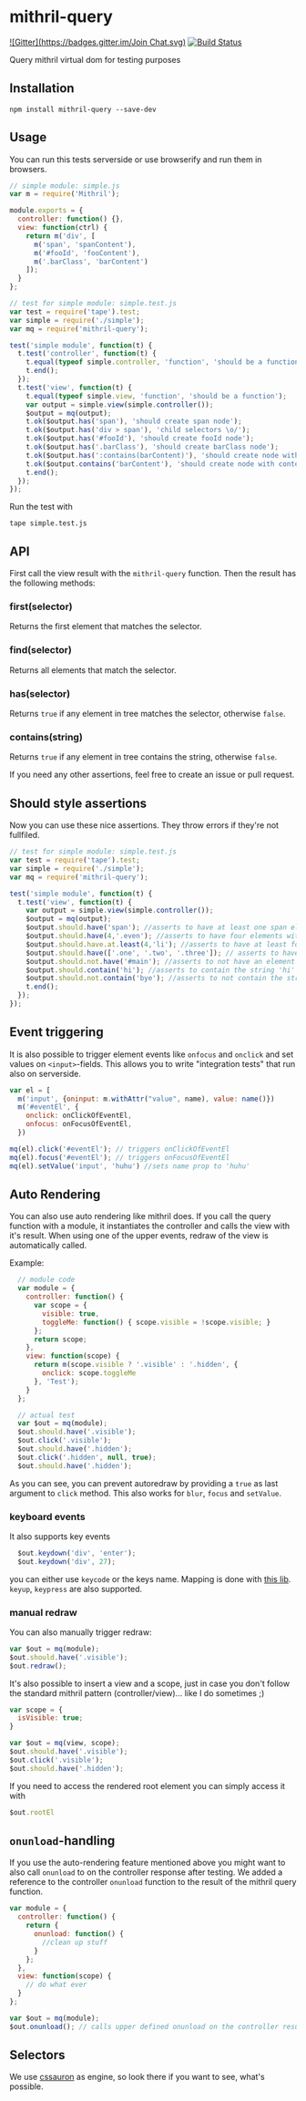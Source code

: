 mithril-query
=============
[![Gitter](https://badges.gitter.im/Join Chat.svg)](https://gitter.im/StephanHoyer/mithril-query?utm_source=badge&utm_medium=badge&utm_campaign=pr-badge&utm_content=badge)
[![Build Status](https://travis-ci.org/StephanHoyer/mithril-query.svg)](https://travis-ci.org/StephanHoyer/mithril-query)

Query mithril virtual dom for testing purposes

Installation
------------

    npm install mithril-query --save-dev

Usage
-----

You can run this tests serverside or use browserify and run them in browsers.

```javascript
// simple module: simple.js
var m = require('Mithril');

module.exports = {
  controller: function() {},
  view: function(ctrl) {
    return m('div', [
      m('span', 'spanContent'),
      m('#fooId', 'fooContent'),
      m('.barClass', 'barContent')
    ]);
  }
};
```

```javascript
// test for simple module: simple.test.js
var test = require('tape').test;
var simple = require('./simple');
var mq = require('mithril-query');

test('simple module', function(t) {
  t.test('controller', function(t) {
    t.equal(typeof simple.controller, 'function', 'should be a function');
    t.end();
  });
  t.test('view', function(t) {
    t.equal(typeof simple.view, 'function', 'should be a function');
    var output = simple.view(simple.controller());
    $output = mq(output);
    t.ok($output.has('span'), 'should create span node');
    t.ok($output.has('div > span'), 'child selectors \o/');
    t.ok($output.has('#fooId'), 'should create fooId node');
    t.ok($output.has('.barClass'), 'should create barClass node');
    t.ok($output.has(':contains(barContent)'), 'should create node with content barContent');
    t.ok($output.contains('barContent'), 'should create node with content barContent');
    t.end();
  });
});
```

Run the test with

    tape simple.test.js

API
---

First call the view result with the `mithril-query` function. Then the result has the following methods:

### first(selector)

Returns the first element that matches the selector.

### find(selector)

Returns all elements that match the selector.

### has(selector)

Returns `true` if any element in tree matches the selector, otherwise `false`.

### contains(string)

Returns `true` if any element in tree contains the string, otherwise `false`.

If you need any other assertions, feel free to create an issue or pull request.

Should style assertions
-----------------------

Now you can use these nice assertions. They throw errors if they're not fullfiled.

```javascript
// test for simple module: simple.test.js
var test = require('tape').test;
var simple = require('./simple');
var mq = require('mithril-query');

test('simple module', function(t) {
  t.test('view', function(t) {
    var output = simple.view(simple.controller());
    $output = mq(output);
    $output.should.have('span'); //asserts to have at least one span element
    $output.should.have(4,'.even'); //asserts to have four elements with class 'even'
    $output.should.have.at.least(4,'li'); //asserts to have at least four li-elements
    $output.should.have(['.one', '.two', '.three']); // asserts to have at least one element from each selector
    $output.should.not.have('#main'); //asserts to not have an element with id 'main'
    $output.should.contain('hi'); //asserts to contain the string 'hi'
    $output.should.not.contain('bye'); //asserts to not contain the string 'bye'
    t.end();
  });
});
```

Event triggering
----------------

It is also possible to trigger element events like `onfocus` and `onclick` and set values on `<input>`-fields. This allows you to write "integration tests" that run also on serverside.

```javascript
var el = [
  m('input', {oninput: m.withAttr("value", name), value: name()})
  m('#eventEl', {
    onclick: onClickOfEventEl,
    onfocus: onFocusOfEventEl,
  })

mq(el).click('#eventEl'); // triggers onClickOfEventEl
mq(el).focus('#eventEl'); // triggers onFocusOfEventEl
mq(el).setValue('input', 'huhu') //sets name prop to 'huhu'
```

Auto Rendering
--------------

You can also use auto rendering like mithril does. If you call the query
function with a module, it instantiates the controller and calls the view with
it's result. When using one of the upper events, redraw of the view is
automatically called.

Example:

```javascript
  // module code
  var module = {
    controller: function() {
      var scope = {
        visible: true,
        toggleMe: function() { scope.visible = !scope.visible; }
      };
      return scope;
    },
    view: function(scope) {
      return m(scope.visible ? '.visible' : '.hidden', {
        onclick: scope.toggleMe
      }, 'Test');
    }
  };

  // actual test
  var $out = mq(module);
  $out.should.have('.visible');
  $out.click('.visible');
  $out.should.have('.hidden');
  $out.click('.hidden', null, true);
  $out.should.have('.hidden');
```

As you can see, you can prevent autoredraw by providing a `true` as last
argument to `click` method. This also works for `blur`, `focus` and `setValue`.

### keyboard events

It also supports key events

```javascript
  $out.keydown('div', 'enter');
  $out.keydown('div', 27);
```
you can either use `keycode` or the keys name. Mapping is done with
[this lib](https://github.com/npmcomponent/yields-keycode). `keyup`, `keypress`
are also supported.

### manual redraw

You can also manually trigger redraw:

```javascript
var $out = mq(module);
$out.should.have('.visible');
$out.redraw();
```

It's also possible to insert a view and a scope, just in case you don't follow
the standard mithril pattern (controller/view)... like I do sometimes ;)

```javascript
var scope = {
  isVisible: true;
}

var $out = mq(view, scope);
$out.should.have('.visible');
$out.click('.visible');
$out.should.have('.hidden');
```

If you need to access the rendered root element you can simply access it with

```javascript
$out.rootEl
```

`onunload`-handling
-------------------

If you use the auto-rendering feature mentioned above you might want to also
call `onunload` to on the controller response after testing. We added a
reference to the controller `onunload` function to the result of the mithril query
function.

```javascript
var module = {
  controller: function() {
    return {
      onunload: function() {
        //clean up stuff
      }
    };
  },
  view: function(scope) {
    // do what ever
  }
};

var $out = mq(module);
$out.onunload(); // calls upper defined onunload on the controller result
```

Selectors
---------

We use [cssauron](https://github.com/chrisdickinson/cssauron) as engine, so look there if you want to see, what's possible.

